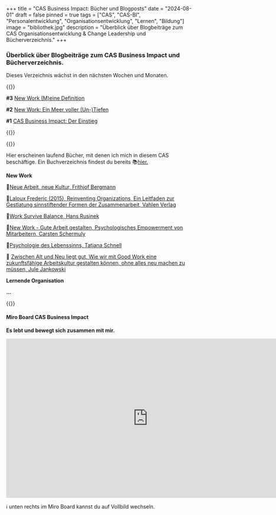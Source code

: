 +++
title = "CAS Business Impact: Bücher und Blogposts"
date = "2024-08-01"
draft = false
pinned = true
tags = ["CAS", "CAS-BI", "Personalentwicklung", "Organisationsentwicklung", "Lernen", "Bildung"]
image = "bibliothek.jpg"
description = "Überblick über Blogbeiträge zum CAS Organisationsentwicklung & Change Leadership und Bücherverzeichnis."
+++
### Überblick über Blogbeiträge zum CAS Business Impact und Bücherverzeichnis.

Dieses Verzeichnis wächst in den nächsten Wochen und Monaten. 

{{<box title="CAS-Blogposts">}}

**\#3** [New Work (M)eine Definition](https://www.bensblog.ch/new-work_eine_definition/)

**\#2** [New Work: Ein Meer voller (Un-)Tiefen](https://www.bensblog.ch/new-work_modul1/)

**\#1** [CAS Business Impact: Der Einstieg](https://www.bensblog.ch/cas_business_impact/)

{{</box>}}

{{<box title="Bücher">}}

Hier erscheinen laufend Bücher, mit denen ich mich in diesem CAS beschäftige. Ein Buchverzeichnis findest du bereits 📚[hier.](https://www.bensblog.ch/cas-organisationsentwicklung-change-leadership-buecher-und-blogposts/)

**New Work**

📕[Neue Arbeit, neue Kultur, Frithjof Bergmann](https://www.exlibris.ch/de/buecher-buch/deutschsprachige-buecher/frithjof-bergmann/neue-arbeit-neue-kultur/id/9783867812085/)

📘[Laloux Frederic (2015), Reinventing Organizations, Ein Leitfaden zur Gestlatung sinnstiftender Formen der Zusammenarbeit, Vahlen Verlag](https://www.exlibris.ch/de/buecher-buch/deutschsprachige-buecher/frederic-laloux/reinventing-organizations/id/9783800649136/)

📕[Work Survive Balance, Hans Rusinek](https://www.exlibris.ch/de/buecher-buch/deutschsprachige-buecher/hans-rusinek/work-survive-balance/id/9783451399657/)

📘[New Work - Gute Arbeit gestalten, Psychologisches Empowerment von Mitarbeitern, Carsten Schermuly](https://www.exlibris.ch/de/buecher-buch/deutschsprachige-buecher/carsten-c-schermuly/new-work-gute-arbeit-gestalten/id/9783648176290/)

📕[Psychologie des Lebenssinns, Tatjana Schnell](https://www.exlibris.ch/de/buecher-buch/e-books-deutsch/tatjana-schnell/psychologie-des-lebenssinns/id/9783662489222/)

📘 [Zwischen Alt und Neu liegt gut, Wie wir mit Good Work eine zukunftsfähige Arbeitskultur gestalten können, ohne alles neu machen zu müssen, Jule Jankowski](https://www.exlibris.ch/de/buecher-buch/deutschsprachige-buecher/jule-jankowski/zwischen-alt-und-neu-liegt-gut/id/9783800669332/)

**Lernende Organisation**

**...**

{{</box>}}

#### Miro Board CAS Business Impact

**Es lebt und bewegt sich zusammen mit mir.**

<iframe width="768" height="432" src="https://miro.com/app/live-embed/uXjVKs2y8Fs=/?moveToViewport=-1408,-691,4307,2211&embedId=832566188847" frameborder="0" scrolling="no" allow="fullscreen; clipboard-read; clipboard-write" allowfullscreen></iframe>

ℹ️ unten rechts im Miro Board kannst du auf Vollbild wechseln.